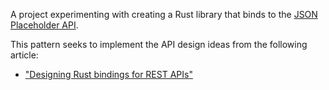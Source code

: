 A project experimenting with creating a Rust library that binds to the [JSON Placeholder API](https://jsonplaceholder.typicode.com/).

This pattern seeks to implement the API design ideas from the following article:
  - ["Designing Rust bindings for REST APIs"](https://plume.benboeckel.net/~/JustAnotherBlog/designing-rust-bindings-for-rest-ap-is)
